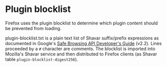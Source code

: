 # Plugin blocklist

Firefox uses the plugin blocklist to determine which plugin content should be prevented from loading.

plugin-blocklist.txt is a plain text list of Shavar suffix/prefix expressions as documented in Google's [Safe Browsing API Developer's Guide](https://developers.google.com/safe-browsing/developers_guide_v2#ListContents) (v2.2). Lines proceeded by a `#` character are comments. The blocklist is imported into Mozilla's Shavar service and then distributed to Firefox clients (as Shavar table `plugin-blocklist-digest256`).
